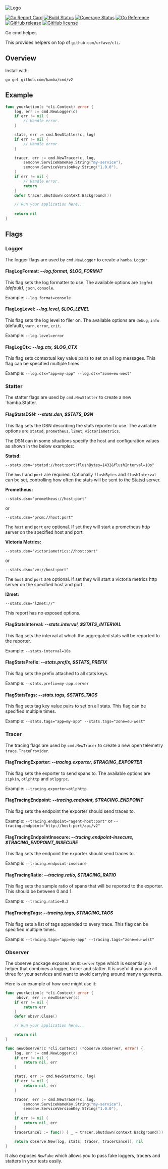 ![Logo](http://svg.wiersma.co.za/hamba/project?title=cmd&tag=Go%20cmd%20helper)

[![Go Report Card](https://goreportcard.com/badge/github.com/hamba/cmd)](https://goreportcard.com/report/github.com/hamba/cmd)
[![Build Status](https://github.com/hamba/cmd/actions/workflows/test.yml/badge.svg)](https://github.com/hamba/cmd/actions)
[![Coverage Status](https://coveralls.io/repos/github/hamba/cmd/badge.svg?branch=master)](https://coveralls.io/github/hamba/cmd?branch=master)
[![Go Reference](https://pkg.go.dev/badge/github.com/hamba/cmd/v2.svg)](https://pkg.go.dev/github.com/hamba/cmd/v2)
[![GitHub release](https://img.shields.io/github/release/hamba/cmd.svg)](https://github.com/hamba/cmd/releases)
[![GitHub license](https://img.shields.io/badge/license-MIT-blue.svg)](https://raw.githubusercontent.com/hamba/cmd/master/LICENSE)

Go cmd helper. 

This provides helpers on top of `github.com/urfave/cli`.

## Overview

Install with:

```shell
go get github.com/hamba/cmd/v2
```

## Example

```go
func yourAction(c *cli.Context) error {
    log, err := cmd.NewLogger(c)
	if err != nil {
		// Handle error.
	}

	stats, err := cmd.NewStatter(c, log)
	if err != nil {
		// Handle error.
	}

    tracer, err := cmd.NewTracer(c, log,
        semconv.ServiceNameKey.String("my-service"),
        semconv.ServiceVersionKey.String("1.0.0"),
    )
    if err != nil {
        // Handle error.
        return
    }
    defer tracer.Shutdown(context.Background())

    // Run your application here...
	
	return nil
}
```

## Flags

### Logger

The logger flags are used by `cmd.NewLogger` to create a `hamba.Logger`.

#### FlagLogFormat: *--log.format, $LOG_FORMAT*

This flag sets the log formatter to use. The available options are `logfmt` *(default)*, `json`, `console`.

Example: `--log.format=console`

#### FlagLogLevel: *--log.level, $LOG_LEVEL*

This flag sets the log level to filer on. The available options are `debug`, `info` (default), `warn`, `error`, `crit`.

Example: `--log.level=error`

#### FlagLogCtx: *--log.ctx, $LOG_CTX*

This flag sets contextual key value pairs to set on all log messages. This flag can be specified multiple times.

Example: `--log.ctx="app=my-app" --log.ctx="zone=eu-west"`

### Statter

The statter flags are used by `cmd.NewStatter` to create a new `hamba.Statter.

#### FlagStatsDSN: *--stats.dsn, $STATS_DSN*

This flag sets the DSN describing the stats reporter to use. The available options are `statsd`, `prometheus`, `l2met`, `victoriametrics`.

The DSN can in some situations specify the host and configuration values as shown in the below examples:

**Statsd:** 

`--stats.dsn="statsd://host:port?flushBytes=1432&flushInterval=10s"`

The `host` and `port` are required. Optionally `flushBytes` and `flushInterval` can be set, controlling how often the stats will
be sent to the Statsd server.

**Prometheus:**

`--stats.dsn="prometheus://host:port"`

or

`--stats.dsn="prom://host:port"`

The `host` and `port` are optional. If set they will start a prometheus http server on the specified host and port.

**Victoria Metrics:**

`--stats.dsn="victoriametrics://host:port"`

or

`--stats.dsn="vm://host:port"`

The `host` and `port` are optional. If set they will start a victoria metrics http server on the specified host and port.

**l2met:**

`--stats.dsn="l2met://"`

This report has no exposed options.

#### FlagStatsInterval: *--stats.interval, $STATS_INTERVAL*

This flag sets the interval at which the aggregated stats will be reported to the reporter.

Example: `--stats-interval=10s`

#### FlagStatsPrefix: *--stats.prefix, $STATS_PREFIX*

This flag sets the prefix attached to all stats keys.

Example: `--stats.prefix=my-app.server`

#### FlagStatsTags: *--stats.tags, $STATS_TAGS*

This flag sets tag key value pairs to set on all stats. This flag can be specified multiple times.

Example: `--stats.tags="app=my-app" --stats.tags="zone=eu-west"`

### Tracer

The tracing flags are used by `cmd.NewTracer` to create a new open telemetry `trace.TraceProvider`.

#### FlagTracingExporter: *--tracing.exporter, $TRACING_EXPORTER*

This flag sets the exporter to send spans to. The available options are `zipkin`, `otlphttp` and `otlpgrpc`.

Example: `--tracing.exporter=otlphttp`

#### FlagTracingEndpoint: *--tracing.endpoint, $TRACING_ENDPOINT*

This flag sets the endpoint the exporter should send traces to.

Example: `--tracing.endpoint="agent-host:port"` or `--tracing.endpoint="http://host:port/api/v2"`

#### FlagTracingEndpointInsecure: *--tracing.endpoint-insecure, $TRACING_ENDPOINT_INSECURE*

This flag sets the endpoint the exporter should send traces to.

Example: `--tracing.endpoint-insecure`

#### FlagTracingRatio: *--tracing.ratio, $TRACING_RATIO*

This flag sets the sample ratio of spans that will be reported to the exporter. This should be between 0 and 1.

Example: `--tracing.ratio=0.2`

#### FlagTracingTags: *--tracing.tags, $TRACING_TAGS*

This flag sets a list of tags appended to every trace. This flag can be specified multiple times.

Example: `--tracing.tags="app=my-app" --tracing.tags="zone=eu-west"`

### Observer

The observe package exposes an `Observer` type which is essentially a helper that combines a logger, tracer and statter.
It is useful if you use all three for your services and want to avoid carrying around many arguments.

Here is an example of how one might use it:

```go
func yourAction(c *cli.Context) error {
     obsvr, err := newObserver(c)
    if err != nil {
        return err
    }
    defer obsvr.Close()

	// Run your application here...

	return nil
}

func newObserver(c *cli.Context) (*observe.Observer, error) {
    log, err := cmd.NewLogger(c)
    if err != nil {
        return nil, err
    }

    stats, err := cmd.NewStatter(c, log)
    if err != nil {
        return nil, err
    }

    tracer, err := cmd.NewTracer(c, log,
        semconv.ServiceNameKey.String("my-service"),
        semconv.ServiceVersionKey.String("1.0.0"),
    )
    if err != nil {
        return nil, err
    }
    tracerCancel := func() { _ = tracer.Shutdown(context.Background()) }

    return observe.New(log, stats, tracer, tracerCancel), nil
}
```

It also exposes `NewFake` which allows you to pass fake loggers, tracers and statters in your tests easily.
